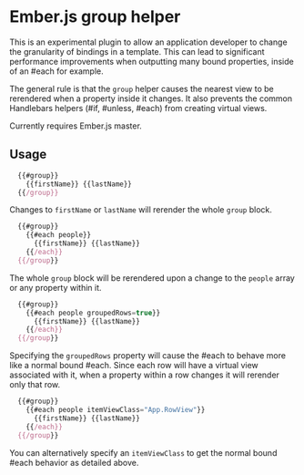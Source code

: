 # Ember.js group helper

This is an experimental plugin to allow an application developer to change the granularity of bindings in a template. This can lead to significant performance improvements when outputting many bound properties, inside of an #each for example.

The general rule is that the `group` helper causes the nearest view to be rerendered when a property inside it changes. It also prevents the common Handlebars helpers (#if, #unless, #each) from creating virtual views.

Currently requires Ember.js master.

## Usage

```javascript
  {{#group}}
    {{firstName}} {{lastName}}
  {{/group}}
```

Changes to `firstName` or `lastName` will rerender the whole `group` block.

```javascript
  {{#group}}
    {{#each people}}
      {{firstName}} {{lastName}}
    {{/each}}
  {{/group}}
```

The whole `group` block will be rerendered upon a change to the `people` array or any property within it.

```javascript
  {{#group}}
    {{#each people groupedRows=true}}
      {{firstName}} {{lastName}}
    {{/each}}
  {{/group}}
```

Specifying the `groupedRows` property will cause the #each to behave more like a normal bound #each. Since each row will have a virtual view associated with it, when a property within a row changes it will rerender only that row.

```javascript
  {{#group}}
    {{#each people itemViewClass="App.RowView"}}
      {{firstName}} {{lastName}}
    {{/each}}
  {{/group}}
```

You can alternatively specify an `itemViewClass` to get the normal bound #each behavior as detailed above.

